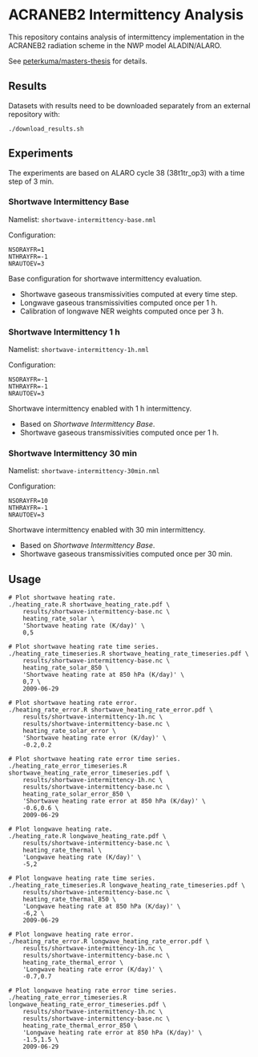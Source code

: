 ACRANEB2 Intermittency Analysis
===============================

This repository contains analysis of intermittency implementation
in the ACRANEB2 radiation scheme in the NWP model ALADIN/ALARO.

See [peterkuma/masters-thesis](https://github.com/peterkuma/masters-thesis/)
for details.

Results
-------

Datasets with results need to be downloaded separately from an external
repository with:

    ./download_results.sh

Experiments
-----------

The experiments are based on ALARO cycle 38 (38t1tr_op3) with a time step
of 3 min.

### Shortwave Intermittency Base

Namelist: `shortwave-intermittency-base.nml`

Configuration:

    NSORAYFR=1
    NTHRAYFR=-1
    NRAUTOEV=3

Base configuration for shortwave intermittency evaluation.

* Shortwave gaseous transmissivities computed at every time step.
* Longwave gaseous transmissivities computed once per 1 h.
* Calibration of longwave NER weights computed once per 3 h.

### Shortwave Intermittency 1 h

Namelist: `shortwave-intermittency-1h.nml`

Configuration:

    NSORAYFR=-1
    NTHRAYFR=-1
    NRAUTOEV=3

Shortwave intermittency enabled with 1 h intermittency.

* Based on *Shortwave Intermittency Base*.
* Shortwave gaseous transmissivities computed once per 1 h.

### Shortwave Intermittency 30 min

Namelist: `shortwave-intermittency-30min.nml`

Configuration:

    NSORAYFR=10
    NTHRAYFR=-1
    NRAUTOEV=3

Shortwave intermittency enabled with 30 min intermittency.

* Based on *Shortwave Intermittency Base*.
* Shortwave gaseous transmissivities computed once per 30 min.

Usage
-----

    # Plot shortwave heating rate.
    ./heating_rate.R shortwave_heating_rate.pdf \
        results/shortwave-intermittency-base.nc \
        heating_rate_solar \
        'Shortwave heating rate (K/day)' \
        0,5

    # Plot shortwave heating rate time series.
    ./heating_rate_timeseries.R shortwave_heating_rate_timeseries.pdf \
        results/shortwave-intermittency-base.nc \
        heating_rate_solar_850 \
        'Shortwave heating rate at 850 hPa (K/day)' \
        0,7 \
        2009-06-29

    # Plot shortwave heating rate error.
    ./heating_rate_error.R shortwave_heating_rate_error.pdf \
        results/shortwave-intermittency-1h.nc \
        results/shortwave-intermittency-base.nc \
        heating_rate_solar_error \
        'Shortwave heating rate error (K/day)' \
        -0.2,0.2

    # Plot shortwave heating rate error time series.
    ./heating_rate_error_timeseries.R shortwave_heating_rate_error_timeseries.pdf \
        results/shortwave-intermittency-1h.nc \
        results/shortwave-intermittency-base.nc \
        heating_rate_solar_error_850 \
        'Shortwave heating rate error at 850 hPa (K/day)' \
        -0.6,0.6 \
        2009-06-29

    # Plot longwave heating rate.
    ./heating_rate.R longwave_heating_rate.pdf \
        results/shortwave-intermittency-base.nc \
        heating_rate_thermal \
        'Longwave heating rate (K/day)' \
        -5,2

    # Plot longwave heating rate time series.
    ./heating_rate_timeseries.R longwave_heating_rate_timeseries.pdf \
        results/shortwave-intermittency-base.nc \
        heating_rate_thermal_850 \
        'Longwave heating rate at 850 hPa (K/day)' \
        -6,2 \
        2009-06-29

    # Plot longwave heating rate error.
    ./heating_rate_error.R longwave_heating_rate_error.pdf \
        results/shortwave-intermittency-1h.nc \
        results/shortwave-intermittency-base.nc \
        heating_rate_thermal_error \
        'Longwave heating rate error (K/day)' \
        -0.7,0.7

    # Plot longwave heating rate error time series.
    ./heating_rate_error_timeseries.R longwave_heating_rate_error_timeseries.pdf \
        results/shortwave-intermittency-1h.nc \
        results/shortwave-intermittency-base.nc \
        heating_rate_thermal_error_850 \
        'Longwave heating rate error at 850 hPa (K/day)' \
        -1.5,1.5 \
        2009-06-29
